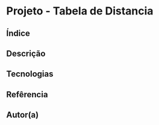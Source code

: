 # Projeto - Tabela de Distancia

## Índice

## Descrição

## Tecnologias

## Refêrencia

## Autor(a)
